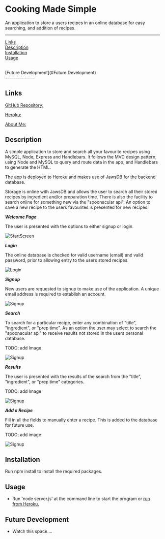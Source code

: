 # Cooking Made Simple
An application to store a users recipes in an online database for easy searching, and addition of recipes.

---------------

[Links](#Links)
<br>
[Description](#Description)
<br>
[Installation](#Installation)
<br>
[Usage](#Usage)

<br>
[Future Development](#Future Development)

<br>
---------------

## Links

[GitHub Repository:](https://github.com/RAMulc/p2)

[Heroku:](https://aqueous-anchorage-19621.herokuapp.com/)

[About Me:](https://ramulc.github.io/Portfolio/)

## Description

A simple application to store and search all your favourite recipes using MySQL, Node, Express and Handlebars.  It follows the MVC design pattern; using Node and MySQL to query and route data in the app, and Handlebars to generate the HTML.

The app is deployed to Heroku and makes use of JawsDB for the backend database.

Storage is online with JawsDB and allows the user to search all their stored recipes by ingredient and/or preparation time. There is also the facility to search online for something new via the "spoonacular api". An option to save a new recipe to the users favourites is presented for new recipes.

***Welcome Page***

The user is presented with the options to either signup or login.

![StartScreen](https://github.com/RAMulc/p2/blob/main/assets/img/StartScreen.png)

***Login***

The online database is checked for valid username (email) and valid password, prior to allowing entry to the users stored recipes.

![Login](https://github.com/RAMulc/p2/blob/main/assets/img/Login.png)

***Signup***

New users are requested to signup to make use of the application. A unique email address is required to establish an account.

![Signup](https://github.com/RAMulc/p2/blob/main/assets/img/Signup.png)

***Search***

To search for a particular recipe, enter any combination of "title", "ingredient", or "prep time". As an option the user may select to search the "spoonacular api" to receive results not stored in the users personal database.

TODO: add Image

![Signup](https://github.com/RAMulc/p2/blob/main/assets/img/Search.png)

***Results***

The user is presented with the results of the search from the "title", "ingredient", or "prep time" categories. 

TODO: add Image

![Signup](https://github.com/RAMulc/p2/blob/main/assets/img/Results.png)

***Add a Recipe***

Fill in all the fields to manually enter a recipe. This is added to the database for future use.

TODO: add image

![Signup](https://github.com/RAMulc/p2/blob/main/assets/img/addRecipe.png)



## Installation

Run npm install to install the required packages.

## Usage

- Run 'node server.js' at the command line to start the program or [run from Heroku.](https://aqueous-anchorage-19621.herokuapp.com/)


## Future Development

- Watch this space....